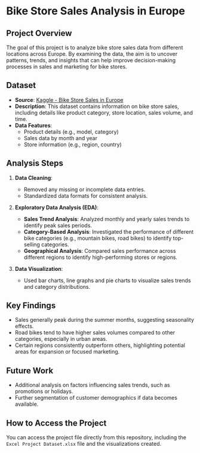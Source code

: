 # Bike Store Sales Analysis in Europe

## Project Overview
The goal of this project is to analyze bike store sales data from different locations across Europe. By examining the data, the aim is to uncover patterns, trends, and insights that can help improve decision-making processes in sales and marketing for bike stores.

## Dataset
- **Source**: [Kaggle - Bike Store Sales in Europe](https://www.kaggle.com/code/sadiqshah/bike-store-sales-in-europe/data)
- **Description**: This dataset contains information on bike store sales, including details like product category, store location, sales volume, and time.
- **Data Features**:
  - Product details (e.g., model, category)
  - Sales data by month and year
  - Store information (e.g., region, country)

## Analysis Steps
1. **Data Cleaning**: 
   - Removed any missing or incomplete data entries.
   - Standardized data formats for consistent analysis.

2. **Exploratory Data Analysis (EDA)**:
   - **Sales Trend Analysis**: Analyzed monthly and yearly sales trends to identify peak sales periods.
   - **Category-Based Analysis**: Investigated the performance of different bike categories (e.g., mountain bikes, road bikes) to identify top-selling categories.
   - **Geographical Analysis**: Compared sales performance across different regions to identify high-performing stores or regions.

3. **Data Visualization**:
   - Used bar charts, line graphs and pie charts to visualize sales trends and category distributions.

## Key Findings
- Sales generally peak during the summer months, suggesting seasonality effects.
- Road bikes tend to have higher sales volumes compared to other categories, especially in urban areas.
- Certain regions consistently outperform others, highlighting potential areas for expansion or focused marketing.

## Future Work
- Additional analysis on factors influencing sales trends, such as promotions or holidays.
- Further segmentation of customer demographics if data becomes available.

## How to Access the Project
You can access the project file directly from this repository, including the `Excel Project Dataset.xlsx` file and the visualizations created.

